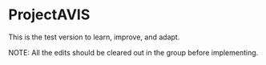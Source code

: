 # ProjectAVIS
This is the test version to learn, improve, and adapt.

NOTE: All the edits should be cleared out in the group before implementing. 
